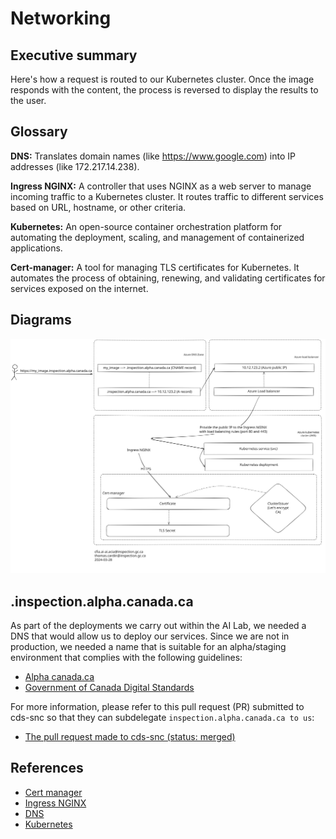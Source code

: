 # Networking

## Executive summary

Here's how a request is routed to our Kubernetes cluster. Once the
image responds with the content, the process is reversed to display
the results to the user.

## Glossary

**DNS:** Translates domain names (like https://www.google.com)
into IP addresses (like 172.217.14.238).

**Ingress NGINX:** A controller that uses NGINX as a web server
to manage incoming traffic to a Kubernetes cluster.
It routes traffic to different services based on URL,
hostname, or other criteria.

**Kubernetes:** An open-source container orchestration platform
for automating the deployment, scaling,
and management of containerized applications.

**Cert-manager:** A tool for managing TLS certificates for Kubernetes.
It automates the process of obtaining, renewing, and validating
certificates for services exposed on the internet.

## Diagrams

![Request](img/request.svg)

## .inspection.alpha.canada.ca

As part of the deployments we carry out within the AI Lab, we needed a DNS
that would allow us to deploy our services. Since we are not in production, we
needed a name that is suitable for an alpha/staging environment that
complies with the following guidelines:

- [Alpha canada.ca](https://alpha.canada.ca/en/instructions.html)
- [Government of Canada Digital Standards](
https://www.canada.ca/en/government/system/digital-government/government-canada-digital-standards.html)

For more information, please refer to this pull request (PR) submitted to
cds-snc so that they can subdelegate `inspection.alpha.canada.ca to us`:

- [The pull request made to cds-snc (status: merged)](
https://github.com/cds-snc/dns/pull/370)

## References

- [Cert manager](https://cert-manager.io/)
- [Ingress NGINX](https://github.com/kubernetes/ingress-nginx)
- [DNS](https://www.fortinet.com/resources/cyberglossary/what-is-dns)
- [Kubernetes](https://kubernetes.io/)
